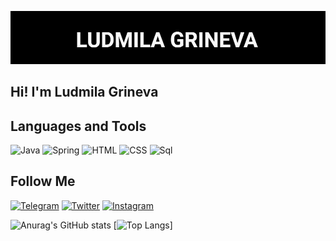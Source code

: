 ![Header](https://github.com/ludmiilagrineva/ludmiilagrineva/blob/ludmiilagrineva-patch-1/assets/main.jpg)

## Hi! I'm Ludmila Grineva

## Languages and Tools
![Java](https://img.shields.io/badge/-Java-090909?style=for-the-badge&logo=java&logoColor-090909)
![Spring](https://img.shields.io/badge/-Spring-090909?style=for-the-badge&logo=spring&logoColor-090909)
![HTML](https://img.shields.io/badge/-html-090909?style=for-the-badge&logo=html&logoColor-090909)
![CSS](https://img.shields.io/badge/-css-090909?style=for-the-badge&logo=CSS&logoColor-090909)
![Sql](https://img.shields.io/badge/-Sql-090909?style=for-the-badge&logo=mysql&logoColor-006488)

## Follow Me
[![Telegram](https://img.shields.io/badge/-telegram-090909?style=for-the-badge&logo=telegram&logoColor-090909)](https://t.me/ludmiilagrineva)
[![Twitter](https://img.shields.io/badge/-Twitter-090909?style=for-the-badge&logo=Twitter&logoColor-090909)](https://twitter.com/miiiiillllli)
[![Instagram](https://img.shields.io/badge/-Instagram-090909?style=for-the-badge&logo=Instagram&logoColor-090909)](https://instagram.com/miillli)


![Anurag's GitHub stats](https://github-readme-stats.vercel.app/api?username=ludmiilagrineva&count_private=true&show_icons=true&theme=dark)
[![Top Langs](https://github-readme-stats.vercel.app/api/top-langs/?username=anuraghazra&layout=compact)]
